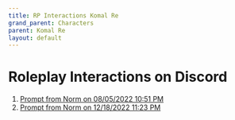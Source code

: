 ```yaml
---
title: RP Interactions Komal Re
grand_parent: Characters
parent: Komal Re
layout: default
---
```


# Roleplay Interactions on Discord

1.	[Prompt from Norm on 08/05/2022 10:51 PM](KomalRe_08-05-2022-2251.md)
2.	[Prompt from Norm on 12/18/2022 11:23 PM](KomalRe_12-18-2022-2323.md) 
